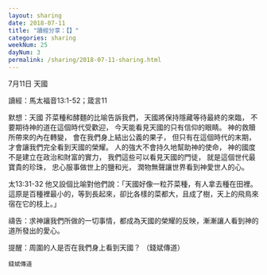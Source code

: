 ```yaml
---
layout: sharing
date: 2018-07-11
title: "讀經分享：【】"
categories: sharing
weekNum: 25
dayNum: 3
permalink: /sharing/2018-07-11-sharing.html
---
```

7月11日 天國

讀經：馬太福音13:1-52；箴言11

默想：天國
芥菜種和酵麵的比喻告訴我們，
天國將保持隱藏等待最終的來臨，
不要期待神的道在這個時代受歡迎，
今天能看見天國的只有信仰的眼睛。
神的救贖所帶來的內在轉變，
會在我們身上結出公義的果子，
但只有在這個時代的末期，
才會讓我們完全看到天國的榮耀。
人的強大不會持久地幫助神的使命，
神的國度不是建立在政治和財富的實力，
我們這些可以看見天國的門徒，
就是這個世代最寶貴的珍珠，
忠心服事做世上的鹽和光，
潤物無聲讓世界看到神愛世人的心。

太13:31-32 他又設個比喻對他們說：「天國好像一粒芥菜種，有人拿去種在田裡。這原是百種裡最小的，等到長起來，卻比各樣的菜都大，且成了樹，天上的飛鳥來宿在它的枝上。」

禱告：求神讓我們所做的一切事情，都成為天國的榮耀的反映，漸漸讓人看到神的道所發出的愛心。

提醒：周圍的人是否在我們身上看到天國？
（錢斌傳道）

`錢斌傳道`
